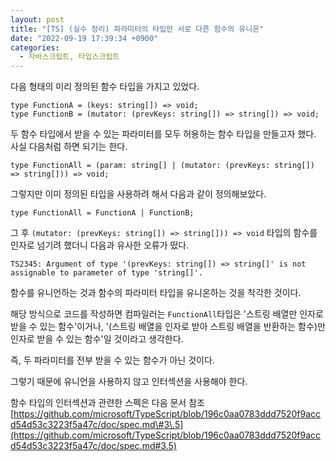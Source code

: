 ```yaml
---
layout: post
title: "[TS] (실수 정리) 파라미터의 타입만 서로 다른 함수의 유니온"
date: "2022-09-19 17:39:34 +0900"
categories:
  - 자바스크립트, 타입스크립트
---
```

다음 형태의 미리 정의된 함수 타입을 가지고 있었다.



```False
type FunctionA = (keys: string[]) => void;
type FunctionB = (mutator: (prevKeys: string[]) => string[]) => void;
```


 두 함수 타입에서 받을 수 있는 파라미터를 모두 허용하는 함수
 타입을 만들고자 했다.  
사실 다음처럼 하면 되기는 한다.
 



```False
type FunctionAll = (param: string[] | (mutator: (prevKeys: string[]) => string[])) => void;
```


 그렇지만 이미 정의된 타입을 사용하려 해서 다음과 같이
 정의해보았다.
 



```False
type FunctionAll = FunctionA | FunctionB;
```


 그 후
 `(mutator: (prevKeys: string[]) => string[])) =>
 void`
 타입의 함수를 인자로 넘기려 했더니 다음과 유사한 오류가
 떴다.
 



```False
TS2345: Argument of type '(prevKeys: string[]) => string[]' is not assignable to parameter of type 'string[]'.
```


 함수를 유니언하는 것과 함수의 파라미터 타입을 유니온하는
 것을 착각한 것이다.
 



 해당 방식으로 코드를 작성하면 컴파일러는
 `FunctionAll`타입은 '스트링 배열만 인자로
 받을 수 있는 함수'이거나, '(스트링 배열을 인자로
 받아 스트링 배열을 반환하는 함수)만 인자로 받을 수 있는
 함수'일 것이라고 생각한다.
 


즉, 두 파라미터를 전부 받을 수 있는 함수가 아닌 것이다.



 그렇기 때문에 유니언을 사용하지 않고 인터섹션을 사용해야
 한다.
 



 함수 타입의 인터섹션과 관련한 스펙은 다음 문서 참조  
[https://github.com/microsoft/TypeScript/blob/196c0aa0783ddd7520f9accd54d53c3223f5a47c/doc/spec.md\#3\.5](https://github.com/microsoft/TypeScript/blob/196c0aa0783ddd7520f9accd54d53c3223f5a47c/doc/spec.md#3.5)
